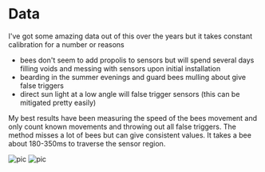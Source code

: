 # Data

I've got some amazing data out of this over the years but it takes constant calibration for a number or reasons
 - bees don't seem to add propolis to sensors but will spend several days filling voids and messing with sensors upon initial installation
 - bearding in the summer evenings and guard bees mulling about give false triggers
 - direct sun light at a low angle will false trigger sensors (this can be mitigated pretty easily)


My best results have been measuring the speed of the bees movement and only count known movements and throwing out all false triggers. The method misses a lot of bees but can give consistent values. It takes a bee about 180-350ms to traverse the sensor region.

![pic](https://github.com/hydronics2/2019-easy-bee-counter/blob/master/Data/orientation_flights.PNG)
![pic](https://github.com/hydronics2/2019-easy-bee-counter/blob/master/pics/short_distance.PNG)
